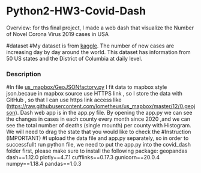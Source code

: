 # Python2-HW3-Covid-Dash
Overview: for ths final project, I made a web dash that visualize the Number of Novel Corona Virus 2019 cases in USA 

#dataset
#My dataset is from [kaggle](https://www.kaggle.com/sudalairajkumar/covid19-in-usa?select=us_counties_covid19_daily.csv). The number of new cases are increasing day by day around the world. This dataset has information from 50 US states and the District of Columbia at daily level.

### Description
#In file [us_mapbox/GeoJSONfactory.py](mapbox-counties-master/GeoJSONfactory.py) I fit data to mapbox style json.becaue in mapbox source use HTTPS link , so I store the data with GitHub , so that I can use https link access like (https://raw.githubusercontent.com/lometheus/us_mapbox/master/12/0.geojson). Dash web app is in the app.py file. By opening the app.py we can see the changes in cases in each county every month since 2020 ,and we can see the total number of deaths (single mounth) per county with Histogram. We will need to drag the state that you would like to check the 
#Instruction (IMPORTANT)
#I upload the data file and app.py separately, so in order to successfullt run python file, we need to put the app.py into the covid_dash folder first, please make sure to install the following package:
geopandas
dash==1.12.0 
plotly==4.7.1 
cufflinks==0.17.3 
gunicorn==20.0.4 
numpy==1.18.4 
pandas==1.0.3 

